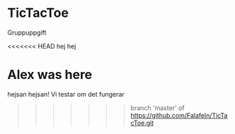 # TicTacToe
Gruppuppgift 

<<<<<<< HEAD
hej hej

Alex was here
=======
hejsan hejsan!
Vi testar om det fungerar
>>>>>>> branch 'master' of https://github.com/Falafeln/TicTacToe.git
